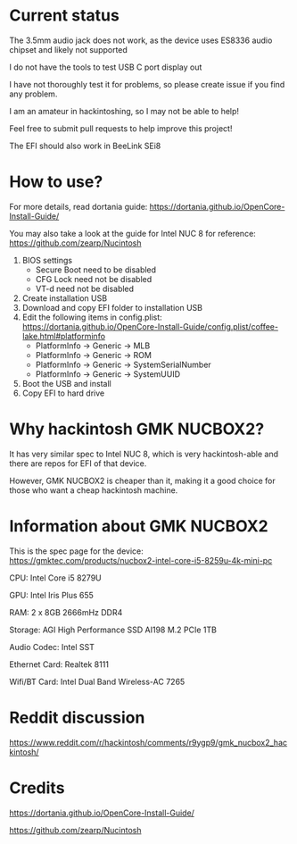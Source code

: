 # Current status
The 3.5mm audio jack does not work, as the device uses ES8336 audio chipset and likely not supported

I do not have the tools to test USB C port display out

I have not thoroughly test it for problems, so please create issue if you find any problem.

I am an amateur in hackintoshing, so I may not be able to help!

Feel free to submit pull requests to help improve this project!

The EFI should also work in BeeLink SEi8

# How to use?
For more details, read dortania guide: https://dortania.github.io/OpenCore-Install-Guide/

You may also take a look at the guide for Intel NUC 8 for reference: https://github.com/zearp/Nucintosh

1. BIOS settings
    - Secure Boot need to be disabled
    - CFG Lock need not be disabled
    - VT-d need not be disabled
2. Create installation USB
3. Download and copy EFI folder to installation USB
4. Edit the following items in config.plist: https://dortania.github.io/OpenCore-Install-Guide/config.plist/coffee-lake.html#platforminfo
    - PlatformInfo -> Generic -> MLB
    - PlatformInfo -> Generic -> ROM
    - PlatformInfo -> Generic -> SystemSerialNumber
    - PlatformInfo -> Generic -> SystemUUID
5. Boot the USB and install
6. Copy EFI to hard drive

# Why hackintosh GMK NUCBOX2?
It has very similar spec to Intel NUC 8, which is very hackintosh-able and there are repos for EFI of that device.

However, GMK NUCBOX2 is cheaper than it, making it a good choice for those who want a cheap hackintosh machine.

# Information about GMK NUCBOX2
This is the spec page for the device: https://gmktec.com/products/nucbox2-intel-core-i5-8259u-4k-mini-pc

CPU: Intel Core i5 8279U

GPU: Intel Iris Plus 655

RAM: 2 x 8GB 2666mHz DDR4

Storage: AGI High Performance SSD AI198 M.2 PCIe 1TB

Audio Codec: Intel SST

Ethernet Card: Realtek 8111

Wifi/BT Card: Intel Dual Band Wireless-AC 7265

# Reddit discussion
https://www.reddit.com/r/hackintosh/comments/r9ygp9/gmk_nucbox2_hackintosh/

# Credits
https://dortania.github.io/OpenCore-Install-Guide/

https://github.com/zearp/Nucintosh
